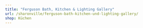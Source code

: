 ```yaml
---
title: "Ferguson Bath, Kitchen & Lighting Gallery"
url: /sharonville/ferguson-bath-kitchen-und-lighting-gallery/
shop: Küchen
---
```

